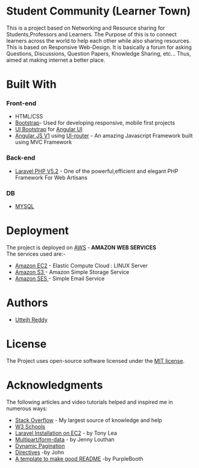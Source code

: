 <h1>Student Community <b>(Learner Town)</b></h1>
This is a project based on Networking and Resource sharing for Students,Professors and Learners. The Purpose of this is to connect
learners across the world to help each other while also sharing resources. This is based on Responsive Web-Design. It is basically a forum for asking Questions, Discussions,
Question Papers, Knowledge Sharing, etc... Thus, aimed at making internet a better place.

<h1>Built With</h1>
<h3>Front-end</h3>
<ul>
<li>HTML/CSS<br></li>
<li><a href="http://getbootstrap.com/">Bootstrap</a>- Used for developing responsive, mobile first projects</li>
<li><a href="https://angular-ui.github.io/bootstrap/">UI Bootstrap</a> for <a href="https://angular-ui.github.io/">Angular UI</a></li>
<li><a href="https://angularjs.org/">Angular JS V1</a> using <a href="https://ui-router.github.io/ng1/"> UI-router</a> - An amazing Javascript Framework built using MVC Framework</li>
</ul>

<h3>Back-end</h3>
<ul>
<li><a href="https://laravel.com/">Laravel PHP V5.2</a> - One of the powerful,efficient and elegant PHP Framework For Web Artisans</li>
</ul>

<h3>DB</h3>
<ul>
<li><a href="https://www.mysql.com/">MYSQL</a></li>
</ul>

<h1>Deployment</h1>
The project is deployed on <a href="https://aws.amazon.com/">AWS</a> -<b> AMAZON WEB SERVICES</b><br>
The services used are:-
<ul>
<li><a href="https://aws.amazon.com/ec2/">Amazon EC2</a> - Elastic Compute Cloud : LINUX Server</li>
<li><a href="https://aws.amazon.com/s3/">Amazon S3 </a>- Amazon Simple Storage Service</li>
<li><a href="https://aws.amazon.com/ses/">Amazon SES </a>- Simple Email Service </li>
</ul>

<h1>Authors</h1>
<ul>
<li><a href="https://github.com/uttejh" >Uttejh Reddy</a></li>
</ul>

<h1>License</h1>
The Project uses open-source software licensed under the <a href="https://opensource.org/licenses/MIT"> MIT license</a>.

<h1>Acknowledgments</h1>
The following articles and video tutorials helped and inspired me in numerous ways:
<ul>
<li>
  <a href="https://stackoverflow.com/">Stack Overflow</a> - My largest source of knowledge and help
</li>
<li>
  <a href="https://www.w3schools.com/">W3 Schools</a>
</li>
<li>
  <a href="http://www.tonylea.com/2013/installing-laravel-on-amazon-ec2/">Laravel Installation on EC2</a>
  - by Tony Lea
</li>
<li>
  <a href="https://www.uncorkedstudios.com/blog/multipartformdata-file-upload-with-angularjs/">Multipart/form-data</a>
  - by Jenny Louthan
</li>
<li>
  <a href="https://blog.kettle.io/dynamic-pagination-angularjs-laravel/">Dynamic Pagination</a>
</li>
<li>
  <a href="https://egghead.io/lessons/angularjs-first-directive">Directives</a>
  -by John
</li>
<li>
  <a href="https://gist.github.com/PurpleBooth/109311bb0361f32d87a2">A template to make good README</a>
  -by PurpleBooth
</li>
</ul>
